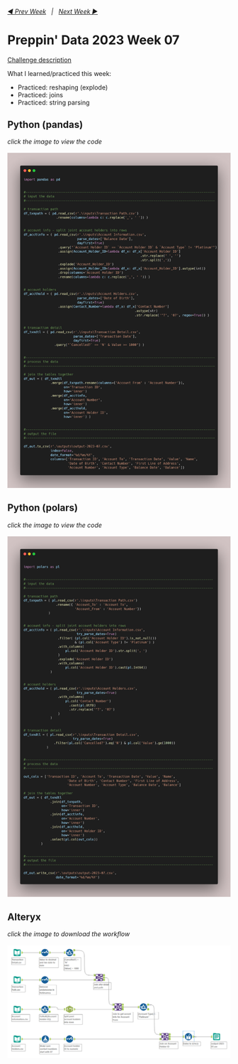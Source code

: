 <h6><a href="..\preppin-data-2023-06\README.md">◀  Prev Week</a>&nbsp;&nbsp;&nbsp;|&nbsp;&nbsp;&nbsp;<a href="..\preppin-data-2023-08\README.md">Next Week  ▶</a></h6>

# Preppin' Data 2023 Week 07

[Challenge description](https://preppindata.blogspot.com/2023/02/2023-week-7-flagging-fraudulent.html)

What I learned/practiced this week:
* Practiced: reshaping (explode)
* Practiced: joins
* Practiced: string parsing

## Python (pandas)
<i>click the image to view the code</i><br>
<br>
<a href="preppin-data-2023-07.py">
<img src="img-python-code-2023-07.png?raw=true" alt="Python code (pandas)">
</a>

## Python (polars)
<i>click the image to view the code</i><br>
<br>
<a href="preppin-data-2023-07-polars.py">
<img src="img-python-code-2023-07-polars.png?raw=true" alt="Python code (polars)">
</a>

## Alteryx
<i>click the image to download the workflow</i><br>
<br>
<a href="preppin-data-2023-07.yxzp">
<img src="img-alteryx-2023-07.png?raw=true" alt="Alteryx workflow">
</a>
